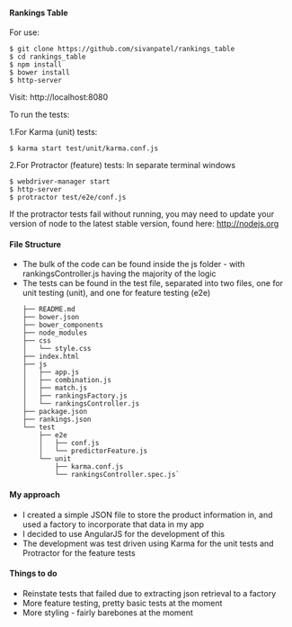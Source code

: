 #### Rankings Table

For use:

````
$ git clone https://github.com/sivanpatel/rankings_table 
$ cd rankings_table
$ npm install
$ bower install
$ http-server
````
Visit: http://localhost:8080

To run the tests:

1.For Karma (unit) tests:
````
$ karma start test/unit/karma.conf.js
````

2.For Protractor (feature) tests:
In separate terminal windows
````
$ webdriver-manager start
$ http-server
$ protractor test/e2e/conf.js
````
If the protractor tests fail without running, you may need to update your version of node to the latest stable version, found here: http://nodejs.org
#### File Structure

* The bulk of the code can be found inside the js folder - with rankingsController.js having the majority of the logic
* The tests can be found in the test file, separated into two files, one for unit testing (unit), and one for feature testing (e2e)
  ```.
  ├── README.md
  ├── bower.json
  ├── bower_components
  ├── node_modules
  ├── css
  │   └── style.css
  ├── index.html
  ├── js
  │   ├── app.js
  │   ├── combination.js
  │   ├── match.js
  │   ├── rankingsFactory.js
  │   └── rankingsController.js
  ├── package.json
  ├── rankings.json
  └── test
      ├── e2e
      │   ├── conf.js
      │   └── predictorFeature.js
      └── unit
          ├── karma.conf.js
          └── rankingsController.spec.js`
  ````
#### My approach
* I created a simple JSON file to store the product information in, and used a factory to incorporate that data in my app
* I decided to use AngularJS for the development of this
* The development was test driven using Karma for the unit tests and Protractor for the feature tests

#### Things to do
* Reinstate tests that failed due to extracting json retrieval to a factory
* More feature testing, pretty basic tests at the moment
* More styling - fairly barebones at the moment


